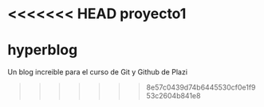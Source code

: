 <<<<<<< HEAD
proyecto1
=======
# hyperblog
Un blog increible para el curso de Git y Github de Plazi
>>>>>>> 8e57c0439d74b6445530cf0e1f953c2604b841e8
